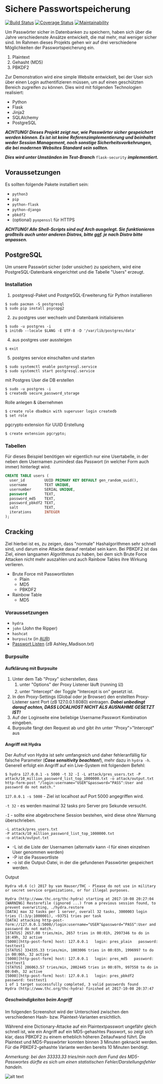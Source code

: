 # Sichere Passwortspeicherung

[![Build Status](https://travis-ci.org/MarkusWET/secure_password_website.svg?branch=master)](https://travis-ci.org/MarkusWET/secure_password_website) 
[![Coverage Status](https://coveralls.io/repos/github/MarkusWET/secure_password_website/badge.svg)](https://coveralls.io/github/MarkusWET/secure_password_website)
[![Maintainability](https://api.codeclimate.com/v1/badges/7a062456f37060d2ca76/maintainability)](https://codeclimate.com/github/MarkusWET/secure_password_website/maintainability)

Um Passwörter sicher in Datenbanken zu speichern, haben sich über die Jahre verschiedenste Ansätze entwickelt, die mal mehr, mal weniger sicher sind. Im Rahmen dieses Projekts gehen wir auf drei verschiedene Möglichkeiten der Passwortspeicherung ein.
1. Plaintext
2. Gehasht (MD5)
3. PBKDF2

Zur Demonstration wird eine simple Website entwickelt, bei der User sich über einen Login authentifizieren müssen, um auf einen geschützten Bereich zugreifen zu können. Dies wird mit folgenden Technologien realisiert:
* Python
* Flask
* Jinja2
* SQLAlchemy
* PostgreSQL

___ACHTUNG! Dieses Projekt zeigt nur, wie Passwörter sicher gespeichert werden können. Es ist ist keine Referenzimplementierung und beinhaltet weder Session Management, noch sonstige Sicherheitsvorkehrungen, die bei modernen Websites Standard sein sollten.___

___Dies wird unter Umständen im Test-Branch___ ```flask-security``` ___implementiert.___

## Voraussetzungen
Es sollten folgende Pakete installiert sein:
* ```python3```
* ```pip```
* ```python-flask```
* ```python-django```
* ```pbkdf2```
* (optional) ```pyopenssl``` für HTTPS

___ACHTUNG! Alle Shell-Scripts sind auf Arch ausgelegt. Sie funktionieren großteils auch unter anderen Distros, bitte ggf. je nach Distro bitte anpassen.___

## PostgreSQL
Um unsere Passwört sicher (oder unsicher) zu speichern, wird eine PostgreSQL-Datenbank eingerichtet und die Tabelle "Users" erzeugt.

### Installation

1. postgresql-Paket und PostgreSQL-Erweiterung für Python installieren

```
$ sudo pacman -S postgresql
$ sudo pip install psycopg2
```

2. zu postgres user wechseln und Datenbank initialisieren

```
$ sudo -u postgres -i
$ initdb --locale $LANG -E UTF-8 -D '/var/lib/postgres/data'
```

4. aus postgres user aussteigen

```$ exit```

5. postgres service einschalten und starten

```
$ sudo systemctl enable postgresql.service
$ sudo systemctl start postgresql.service
```

mit Postgres User die DB erstellen

```
$ sudo -u postgres -i
$ createdb secure_password_storage
```

Rolle anlegen & übernehmen

```
$ create role dbadmin with superuser login createdb
$ set role
```

pgcrypto extension für UUID Erstellung

```$ create extension pgcrypto;```


### Tabellen
Für dieses Beispiel benötigen wir eigentlich nur eine Usertabelle, in der neben dem Usernamen zumindest das Passwort (in welcher Form auch immer) hinterlegt wird.

```sql
CREATE TABLE users (
  user_id         UUID PRIMARY KEY DEFAULT gen_random_uuid(),
  username        TEXT UNIQUE,
  usernumber      SERIAL UNIQUE,
  password        TEXT,
  password_md5    TEXT,
  password_pbkdf2 TEXT,
  salt            TEXT,
  iterations      INTEGER
);
```
## Cracking
Ziel hierbei ist es, zu zeigen, dass "normale" Hashalgorithmen sehr schnell sind, und darum eine Attacke darauf rentabel sein kann. Bei PBKDF2 ist das Ziel, einen langsamen Algorithmus zu haben, bei dem sich Brute Force Attacken nicht mehr auszahlen und auch Rainbow Tables ihre Wirkung verlieren.
* Brute Force mit Passwortlisten
    * Plain
    * MD5
    * PBKDF2
* Rainbow Table
    * MD5

### Voraussetzungen
* ```hydra```
* ```john``` (John the Ripper)
* ```hashcat```
* ```burpsuite``` (in [AUR](https://aur.archlinux.org/))
* [Passwort Listen](https://github.com/danielmiessler/SecLists/tree/master/Passwords) (zB Ashley_Madison.txt)

### Burpsuite

#### Aufklärung mit Burpsuite
1. Unter dem Tab "Proxy" sicherstellen, dass
    1. unter "Options" der Proxy Listener läuft (running ☑️)
    1. unter "Intercept" der Toggle "Intercept is on" gesetzt ist.
1. In den Proxy-Settings (Global oder je Browser) den erstellten Proxy-Listener samt Port (zB 127.0.0.1:8080) eintragen. ___Dabei unbedingt darauf achten, DASS LOCALHOST NICHT ALS AUSNAHME GESETZT IST!___
1. Auf der Loginseite eine beliebige Username:Passwort Kombination eingeben.
1. Burpsuite fängt den Request ab und gibt ihn unter "Proxy">"Intercept" aus

#### Angriff mit Hydra
Der Aufruf von Hydra ist sehr umfangreich und daher fehleranfällig für falsche Parameter (___Case sensitivity beachten!___), mehr dazu in ```hydra -h```. Generell erfolgt ein Angriff auf ein Live-System mit folgendem Befehl:

```
$ hydra 127.0.0.1 -s 5000 -t 32 -I -L attack/pres_users.txt -P attack/10_million_password_list_top_1000000.txt -o attack/output.txt http-form-post "/login:username=^USER^&password=^PASS^:User and password do not match."
```

```127.0.0.1 -s 5000``` - Ziel ist localhost auf Port 5000 angegriffen wird.

```-t 32``` - es werden maximal 32 tasks pro Server pro Sekunde versucht. 

```-I``` - sollte eine abgebrochene Session bestehen, wird diese ohne Warnung überschrieben.

```
-L attack/pres_users.txt 
-P attack/10_million_password_list_top_1000000.txt 
-o attack/output.txt
```
* -L ist die Liste der Usernamen (alternativ kann -l für einen einzelnen User genommen werden)
* -P ist die Passwortliste
* -o ist die Output-Datei, in der die gefundenen Passwörter gespeichert werden.

Output

```
Hydra v8.6 (c) 2017 by van Hauser/THC - Please do not use in military or secret service organizations, or for illegal purposes.

Hydra (http://www.thc.org/thc-hydra) starting at 2017-10-08 20:27:04
[WARNING] Restorefile (ignored ...) from a previous session found, to prevent overwriting, ./hydra.restore
[DATA] max 32 tasks per 1 server, overall 32 tasks, 3000003 login tries (l:3/p:1000001), ~93751 tries per task
[DATA] attacking http-post-form://127.0.0.1:5000//login:username=^USER^&password=^PASS^:User and password do not match.
[STATUS] 2657.00 tries/min, 2657 tries in 00:01h, 2997346 to do in 18:49h, 32 active
[5000][http-post-form] host: 127.0.0.1   login: pres_plain   password: testtest1
[STATUS] 334335.33 tries/min, 1003006 tries in 00:03h, 1996997 to do in 00:06h, 32 active
[5000][http-post-form] host: 127.0.0.1   login: pres_md5   password: testtest1
[STATUS] 286063.57 tries/min, 2002445 tries in 00:07h, 997558 to do in 00:04h, 32 active
[5000][http-post-form] host: 127.0.0.1   login: pres_pbkdf2   password: testtest1
1 of 1 target successfully completed, 3 valid passwords found
Hydra (http://www.thc.org/thc-hydra) finished at 2017-10-08 20:37:47

```

##### Geschwindigkeiten beim Angriff
Im folgenden Screenshot wird der Unterschied zwischen den verschiedenen Hash- bzw. Plaintext-Varianten ersichtlich.
 
Während eine Dictionary-Attacke auf ein Plaintextpasswort ungefähr gleich schnell ist, wie ein Angriff auf ein MD5-gehashtes Passwort, so zeigt sich klar, dass PBKDF2 zu einem erheblich höheren Zeitaufwand führt. Die Plaintext und MD5-Passwörter konnten binnen 3 Minuten geknackt werden. Für die PBKDF2-gehashte Variante werden bereits 10 Minuten benötigt.

_Anmerkung: bei den 33333.33 tries/min nach dem Fund des MD5-Passwortes dürfte es sich um einen statistischen Fehler/Darstellungsfehler handeln._

![alt text](attack/3_attacks.png "Attacke auf Plaintext, MD5 und PBKDF2")